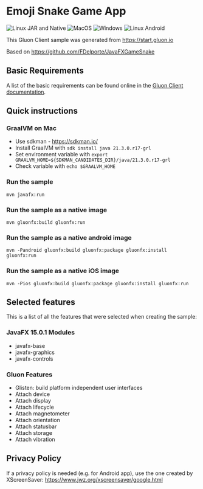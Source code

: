 # Emoji Snake Game App

![Linux JAR and Native](https://github.com/FDelporte/JavaFXGameSnakeApp/workflows/Linux%20JAR%20and%20Native/badge.svg)
![MacOS](https://github.com/FDelporte/JavaFXGameSnakeApp/workflows/MacOS/badge.svg)
![Windows](https://github.com/FDelporte/JavaFXGameSnakeApp/workflows/Windows/badge.svg)
![Linux Android](https://github.com/FDelporte/JavaFXGameSnakeApp/workflows/Linux%20Android/badge.svg)

This Gluon Client sample was generated from https://start.gluon.io

Based on https://github.com/FDelporte/JavaFXGameSnake

## Basic Requirements

A list of the basic requirements can be found online in
the [Gluon Client documentation](https://docs.gluonhq.com/client/#_requirements).

## Quick instructions

### GraalVM on Mac

* Use sdkman - https://sdkman.io/
* Install GraalVM with `sdk install java 21.3.0.r17-grl`
* Set environment variable with `export GRAALVM_HOME=${SDKMAN_CANDIDATES_DIR}/java/21.3.0.r17-grl`
* Check variable with `echo $GRAALVM_HOME`

### Run the sample

    mvn javafx:run

### Run the sample as a native image

    mvn gluonfx:build gluonfx:run

### Run the sample as a native android image

    mvn -Pandroid gluonfx:build gluonfx:package gluonfx:install gluonfx:run

### Run the sample as a native iOS image

    mvn -Pios gluonfx:build gluonfx:package gluonfx:install gluonfx:run

## Selected features

This is a list of all the features that were selected when creating the sample:

### JavaFX 15.0.1 Modules

- javafx-base
- javafx-graphics
- javafx-controls

### Gluon Features

- Glisten: build platform independent user interfaces
- Attach device
- Attach display
- Attach lifecycle
- Attach magnetometer
- Attach orientation
- Attach statusbar
- Attach storage
- Attach vibration

## Privacy Policy

If a privacy policy is needed (e.g. for Android app), use the one created by XScreenSaver: https://www.jwz.org/xscreensaver/google.html
